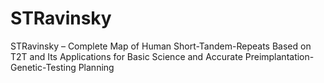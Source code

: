 # STRavinsky
STRavinsky – Complete Map of Human Short-Tandem-Repeats Based on T2T and Its Applications for Basic Science and Accurate Preimplantation-Genetic-Testing Planning

